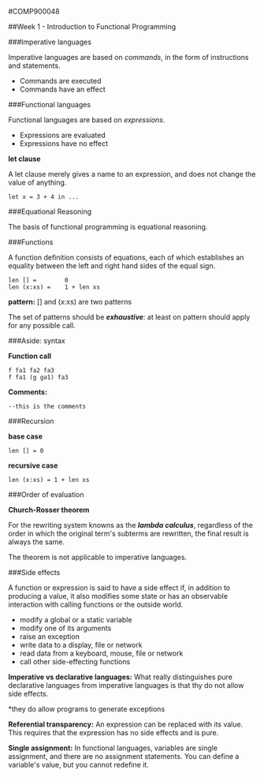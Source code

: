 #COMP900048

##Week 1 - Introduction to Functional Programming

###Imperative languages

Imperative languages are based on *commands*, in the form of instructions and statements.

* Commands are executed
* Commands have an effect

###Functional languages

Functional languages are based on *expressions*.

* Expressions are evaluated
* Expressions have no effect

**let clause**

A let clause merely gives a name to an expression, and does not change the value of anything.

	let x = 3 + 4 in ...
	
###Equational Reasoning

The basis of functional programming is equational reasoning.

###Functions

A function definition consists of equations, each of which establishes an equality between the left and right hand sides of the equal sign.

	len [] =		0
	len (x:xs) =	1 + len xs
	
**pattern:** [] and (x:xs) are two patterns

The set of patterns should be ***exhaustive***: at least on pattern should apply for any possible call.

###Aside: syntax

**Function call**

	f fa1 fa2 fa3
	f fa1 (g ga1) fa3
	
**Comments:** 

	--this is the comments
	
###Recursion

**base case**

	len [] = 0
	
**recursive case**

	len (x:xs) = 1 + len xs
	
###Order of evaluation

**Church-Rosser theorem**

For the rewriting system knowns as the ***lambda calculus***, regardless of the order in which the original term's subterms are rewritten, the final result is always the same.

The theorem is not applicable to imperative languages.

###Side effects

A function or expression is said to have a side effect if, in addition to producing a value, it also modifies some state or has an observable interaction with calling functions or the outside world.

* modify a global or a static variable
* modify one of its arguments
* raise an exception
* write data to a display, file or network
* read data from a keyboard, mouse, file or network
* call other side-effecting functions

**Imperative vs declarative languages:** What really distinguishes pure declarative languages from imperative languages is that thy do not allow side effects.

*they do allow programs to generate exceptions

**Referential transparency:** An expression can be replaced with its value. This requires that the expression has no side effects and is pure.

**Single assignment:** In functional languages, variables are single assignment, and there are no assignment statements. You can define a variable's value, but you cannot redefine it.

